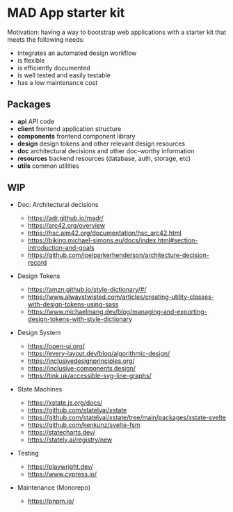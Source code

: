 # MAD App starter kit

Motivation: having a way to bootstrap web applications with a starter kit that meets the following needs:

* integrates an automated design workflow
* is flexible
* is efficiently documented
* is well tested and easily testable
* has a low maintenance cost

## Packages

* **api** API code
* **client** frontend application structure
* **components** frontend component library
* **design** design tokens and other relevant design resources
* **doc** architectural decisions and other doc-worthy information
* **resources** backend resources (database, auth, storage, etc)
* **utils** common utilities


## WIP

* Doc: Architectural decisions
  * https://adr.github.io/madr/
  * https://arc42.org/overview
  * https://hsc.aim42.org/documentation/hsc_arc42.html
  * https://biking.michael-simons.eu/docs/index.html#section-introduction-and-goals
  * https://github.com/joelparkerhenderson/architecture-decision-record

* Design Tokens
  * https://amzn.github.io/style-dictionary/#/
  * https://www.alwaystwisted.com/articles/creating-utility-classes-with-design-tokens-using-sass
  * https://www.michaelmang.dev/blog/managing-and-exporting-design-tokens-with-style-dictionary

* Design System
  * https://open-ui.org/
  * https://every-layout.dev/blog/algorithmic-design/
  * https://inclusivedesignprinciples.org/
  * https://inclusive-components.design/
  * https://tink.uk/accessible-svg-line-graphs/

* State Machines
  * https://xstate.js.org/docs/
  * https://github.com/statelyai/xstate
  * https://github.com/statelyai/xstate/tree/main/packages/xstate-svelte
  * https://github.com/kenkunz/svelte-fsm
  * https://statecharts.dev/
  * https://stately.ai/registry/new

* Testing
  * https://playwright.dev/
  * https://www.cypress.io/

* Maintenance (Monorepo)
  * https://pnpm.io/